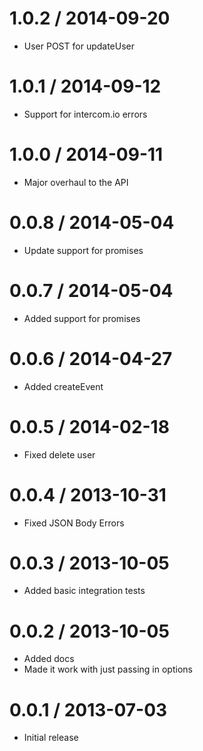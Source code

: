 
1.0.2 / 2014-09-20
==================

  * User POST for updateUser

1.0.1 / 2014-09-12
==================

  * Support for intercom.io errors

1.0.0 / 2014-09-11
==================

  * Major overhaul to the API

0.0.8 / 2014-05-04
==================

  * Update support for promises

0.0.7 / 2014-05-04
==================

  * Added support for promises

0.0.6 / 2014-04-27
==================

  * Added createEvent

0.0.5 / 2014-02-18
==================

  * Fixed delete user

0.0.4 / 2013-10-31
==================

  * Fixed JSON Body Errors

0.0.3 / 2013-10-05
==================

  * Added basic integration tests

0.0.2 / 2013-10-05
==================

  * Added docs
  * Made it work with just passing in options

0.0.1 / 2013-07-03
==================

  * Initial release
